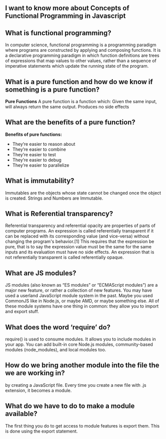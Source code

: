 ## I want to know more about Concepts of Functional Programming in Javascript

## What is functional programming?
In computer science, functional programming is a programming paradigm where programs are constructed by applying and composing functions. It is a declarative programming paradigm in which function definitions are trees of expressions that map values to other values, rather than a sequence of imperative statements which update the running state of the program.

## What is a pure function and how do we know if something is a pure function?
**Pure Functions**
A pure function is a function which: Given the same input, will always return the same output. Produces no side effects

## What are the benefits of a pure function?
**Benefits of pure functions:**
- They’re easier to reason about
- They’re easier to combine
- They’re easier to test
- They’re easier to debug
- They’re easier to parallelize

## What is immutability?
Immutables are the objects whose state cannot be changed once the object is created.
Strings and Numbers are Immutable. 

## What is Referential transparency?
Referential transparency and referential opacity are properties of parts of computer programs. An expression is called referentially transparent if it can be replaced with its corresponding value (and vice-versa) without changing the program's behavior.[1] This requires that the expression be pure, that is to say the expression value must be the same for the same inputs and its evaluation must have no side effects. An expression that is not referentially transparent is called referentially opaque.

## What are JS modules?
JS modules (also known as “ES modules” or “ECMAScript modules”) are a major new feature, or rather a collection of new features. You may have used a userland JavaScript module system in the past. Maybe you used CommonJS like in Node.js, or maybe AMD, or maybe something else. All of these module systems have one thing in common: they allow you to import and export stuff.

## What does the word ‘require’ do?
require() is used to consume modules. It allows you to include modules in your app. You can add built-in core Node.js modules, community-based modules (node_modules), and local modules too.

## How do we bring another module into the file the we are working in?
 by creating a JavaScript file. Every time you create a new file with .js extension, it becomes a module.

## What do we have to do to make a module available?
 
The first thing you do to get access to module features is export them. This is done using the export statement. 